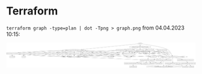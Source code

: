 # Terraform

`terraform graph -type=plan | dot -Tpng > graph.png` from 04.04.2023 10:15:

![](graph.png)
